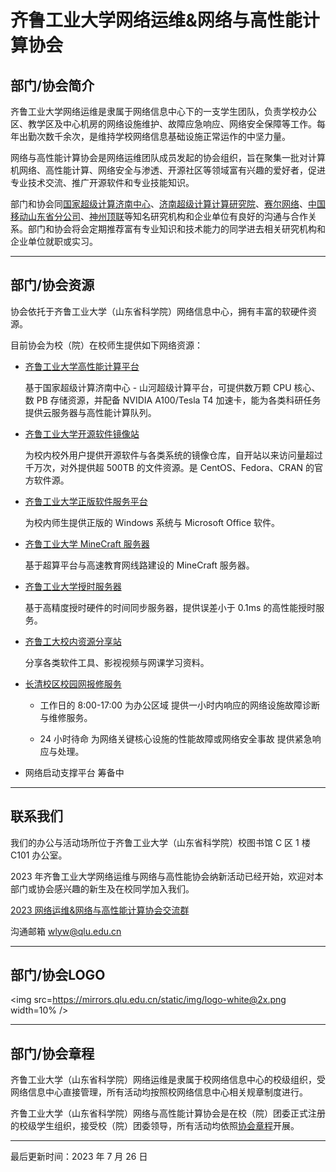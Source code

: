 # 齐鲁工业大学网络运维&网络与高性能计算协会

## 部门/协会简介

齐鲁工业大学网络运维是隶属于网络信息中心下的一支学生团队，负责学校办公区、教学区及中心机房的网络设施维护、故障应急响应、网络安全保障等工作。每年出勤次数千余次，是维持学校网络信息基础设施正常运作的中坚力量。

网络与高性能计算协会是网络运维团队成员发起的协会组织，旨在聚集一批对计算机网络、高性能计算、网络安全与渗透、开源社区等领域富有兴趣的爱好者，促进专业技术交流、推广开源软件和专业技能知识。

部门和协会同[国家超级计算济南中心](http://www.nsccjn.cn/)、[济南超级计算计算研究院](https://www.jnist.cn/)、[赛尔网络](https://www.cernet.com)、[中国移动山东省分公司](https://www.10086.cn)、[神州顶联](https://www.toplion.com.cn)等知名研究机构和企业单位有良好的沟通与合作关系。部门和协会将会定期推荐富有专业知识和技术能力的同学进去相关研究机构和企业单位就职或实习。

---

## 部门/协会资源

协会依托于齐鲁工业大学（山东省科学院）网络信息中心，拥有丰富的软硬件资源。

目前协会为校（院）在校师生提供如下网络资源：

- [齐鲁工业大学高性能计算平台](https://hpc.qlu.edu.cn)
  
    基于国家超级计算济南中心 - 山河超级计算平台，可提供数万颗 CPU 核心、数 PB 存储资源，并配备 NVIDIA A100/Tesla T4 加速卡，能为各类科研任务提供云服务器与高性能计算队列。

- [齐鲁工业大学开源软件镜像站](https://mirrors.qlu.edu.cn)
  
    为校内校外用户提供开源软件与各类系统的镜像仓库，自开站以来访问量超过千万次，对外提供超 500TB 的文件资源。是 CentOS、Fedora、CRAN 的官方软件源。

- [齐鲁工业大学正版软件服务平台](https://ms.qlu.edu.cn)

    为校内师生提供正版的 Windows 系统与 Microsoft Office 软件。

- [齐鲁工业大学 MineCraft 服务器](https://www.mc9g.cn)

    基于超算平台与高速教育网线路建设的 MineCraft 服务器。

- [齐鲁工业大学授时服务器](https://ntp.qlu.edu.cn)

    基于高精度授时硬件的时间同步服务器，提供误差小于 0.1ms 的高性能授时服务。

- [齐鲁工大校内资源分享站](https://wlyw.qlu.edu.cn)

    分享各类软件工具、影视视频与网课学习资料。

- [长清校区校园网报修服务](tel:89631358)

  - 工作日的 8:00-17:00 为办公区域 提供一小时内响应的网络设施故障诊断与维修服务。
  
  - 24 小时待命 为网络关键核心设施的性能故障或网络安全事故 提供紧急响应与处理。
  
- 网络启动支撑平台 筹备中

---

## 联系我们

我们的办公与活动场所位于齐鲁工业大学（山东省科学院）校图书馆 C 区 1 楼 C101 办公室。

2023 年齐鲁工业大学网络运维与网络与高性能协会纳新活动已经开始，欢迎对本部门或协会感兴趣的新生及在校同学加入我们。

[2023 网络运维&网络与高性能计算协会交流群](http://qm.qq.com/cgi-bin/qm/qr?_wv=1027&k=SmdETc0KEXBIFRw3FbeWs1tNhQD7YXH_&authKey=kcW0U3K%2FG3aFjPRyUmFqTNs7CKzoHU6p1Y33A9ldRu9S4dC2UCc%2BoTPqn9gEVOz0&noverify=0&group_code=725386079)

沟通邮箱 [wlyw@qlu.edu.cn](mailto:wlyw@qlu.edu.cn)

---

## 部门/协会LOGO

<img src=<https://mirrors.qlu.edu.cn/static/img/logo-white@2x.png> width=10% />

---

## 部门/协会章程

齐鲁工业大学（山东省科学院）网络运维是隶属于校网络信息中心的校级组织，受网络信息中心直接管理，所有活动均按照校网络信息中心相关规章制度进行。

齐鲁工业大学（山东省科学院）网络与高性能计算协会是在校（院）团委正式注册的校级学生组织，接受校（院）团委领导，所有活动均依照[协会章程](https://wlyw.qlu.edu.cn/协会章程.pdf)开展。

 ---

 最后更新时间：2023 年 7 月 26 日
